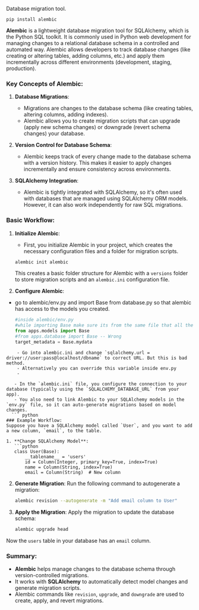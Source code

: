 Database migration tool.

`pip install alembic`

**Alembic** is a lightweight database migration tool for SQLAlchemy, which is the Python SQL toolkit. It is commonly used in Python web development for managing changes to a relational database schema in a controlled and automated way. Alembic allows developers to track database changes (like creating or altering tables, adding columns, etc.) and apply them incrementally across different environments (development, staging, production).

### Key Concepts of Alembic:

1. **Database Migrations**:
   - Migrations are changes to the database schema (like creating tables, altering columns, adding indexes).
   - Alembic allows you to create migration scripts that can upgrade (apply new schema changes) or downgrade (revert schema changes) your database.

2. **Version Control for Database Schema**:
   - Alembic keeps track of every change made to the database schema with a version history. This makes it easier to apply changes incrementally and ensure consistency across environments.
   
3. **SQLAlchemy Integration**:
   - Alembic is tightly integrated with SQLAlchemy, so it's often used with databases that are managed using SQLAlchemy ORM models. However, it can also work independently for raw SQL migrations.

### Basic Workflow:

1. **Initialize Alembic**:
   - First, you initialize Alembic in your project, which creates the necessary configuration files and a folder for migration scripts.

   ```bash
   alembic init alembic
   ```

   This creates a basic folder structure for Alembic with a `versions` folder to store migration scripts and an `alembic.ini` configuration file.

2. **Configure Alembic**:
-  go to alembic/env.py and import Base from database.py so that alembic has access to the models you created.
	```python
	#inside alembic/env.py
	#while importing Base make sure its from the same file that all the models as declared for me it was 
	from apps.models import Base
	#from apps.database import Base -- Wrong
	target_metadata = Base.mydata
```
	- Go into alembic.ini and change `sqlalchemy.url = driver://user:pass@localhost/dbname` to correct URL. But this is bad method. 
	- Alternatively you can override this variable inside env.py 
	- 

   - In the `alembic.ini` file, you configure the connection to your database (typically using the `SQLALCHEMY_DATABASE_URL` from your app).
   - You also need to link Alembic to your SQLAlchemy models in the `env.py` file, so it can auto-generate migrations based on model changes.
  ``` python
### Example Workflow:
Suppose you have a SQLAlchemy model called `User`, and you want to add a new column, `email`, to the table.

1. **Change SQLAlchemy Model**:
   ```python
   class User(Base):
       __tablename__ = 'users'
       id = Column(Integer, primary_key=True, index=True)
       name = Column(String, index=True)
       email = Column(String)  # New column
   ```

2. **Generate Migration**:
   Run the following command to autogenerate a migration:
   ```bash
   alembic revision --autogenerate -m "Add email column to User"
   ```

3. **Apply the Migration**:
   Apply the migration to update the database schema:
   ```bash
   alembic upgrade head
   ```

Now the `users` table in your database has an `email` column.

### Summary:

- **Alembic** helps manage changes to the database schema through version-controlled migrations.
- It works with **SQLAlchemy** to automatically detect model changes and generate migration scripts.
- Alembic commands like `revision`, `upgrade`, and `downgrade` are used to create, apply, and revert migrations.